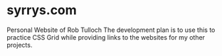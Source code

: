 # syrrys.com
Personal Website of Rob Tulloch
The development plan is to use this to practice CSS Grid while providing links to the websites for my other projects.
